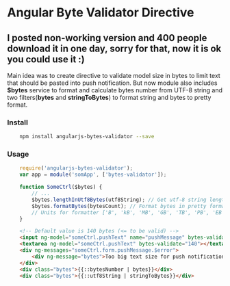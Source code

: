 # Angular Byte Validator Directive
## I posted non-working version and 400 people download it in one day, sorry for that, now it is ok you could use it :)
Main idea was to create directive to validate model size in bytes to limit text that should be pasted into push notification. But now module also includes **$bytes** service to format and calculate bytes number from UTF-8 string and two filters(**bytes** and **stringToBytes**) to format string and bytes to pretty format.
### Install
```sh
    npm install angularjs-bytes-validator --save
```
### Usage
```javascript
    require('angularjs-bytes-validator');
    var app = module('somApp', ['bytes-validator']);

    function SomeCtrl($bytes) {
        // ...
        $bytes.lengthInUtf8Bytes(utf8String); // Get utf-8 string length in bytes.
        $bytes.formatBytes(bytesCount); // Format bytes in pretty format.
        // Units for formatter ['B', 'kB', 'MB', 'GB', 'TB', 'PB', 'EB', 'ZB', 'YB'].
    }
```
```html
    <!-- Default value is 140 bytes (<= to be valid) -->
    <input ng-model="someCtrl.pushText" name="pushMessage" bytes-validate="140">
    <textarea ng-model="someCtrl.pushText" bytes-validate="140"></textarea>
    <div ng-messages="someCtrl.form.pushMessage.$error">
        <div ng-message="bytes">Too big text size for push notification</div>
    </div>
    <div class="bytes">{{::bytesNumber | bytes}}</div>
    <div class="bytes">{{::utf8String | stringToBytes}}</div>
```
